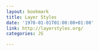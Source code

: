 ```yaml
---
layout: bookmark
title: Layer Styles
date: '1970-01-01T01:00:00+01:00'
link: http://layerstyles.org/
categories: JS

---
```

